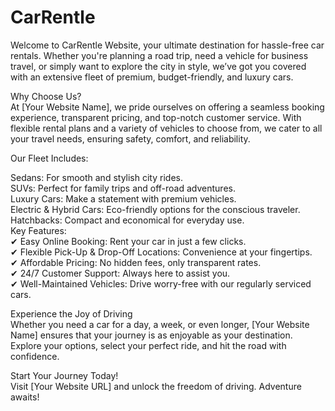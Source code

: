 # CarRentle
Welcome to CarRentle Website, your ultimate destination for hassle-free car rentals. Whether you're planning a road trip, need a vehicle for business travel, or simply want to explore the city in style, we’ve got you covered with an extensive fleet of premium, budget-friendly, and luxury cars.

Why Choose Us? <br>
At [Your Website Name], we pride ourselves on offering a seamless booking experience, transparent pricing, and top-notch customer service. With flexible rental plans and a variety of vehicles to choose from, we cater to all your travel needs, ensuring safety, comfort, and reliability.
<br>

Our Fleet Includes: <br>

Sedans: For smooth and stylish city rides.<br>
SUVs: Perfect for family trips and off-road adventures.<br>
Luxury Cars: Make a statement with premium vehicles.<br>
Electric & Hybrid Cars: Eco-friendly options for the conscious traveler.<br>
Hatchbacks: Compact and economical for everyday use.<br>
Key Features:<br>
✔ Easy Online Booking: Rent your car in just a few clicks.<br>
✔ Flexible Pick-Up & Drop-Off Locations: Convenience at your fingertips.<br>
✔ Affordable Pricing: No hidden fees, only transparent rates.<br>
✔ 24/7 Customer Support: Always here to assist you.<br>
✔ Well-Maintained Vehicles: Drive worry-free with our regularly serviced cars.<br>

Experience the Joy of Driving<br>
Whether you need a car for a day, a week, or even longer, [Your Website Name] ensures that your journey is as enjoyable as your destination. Explore your options, select your perfect ride, and hit the road with confidence.<br>

Start Your Journey Today!<br>
Visit [Your Website URL] and unlock the freedom of driving. Adventure awaits!








